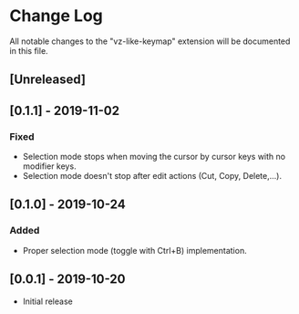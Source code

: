 # Change Log

All notable changes to the "vz-like-keymap" extension will be documented in this file.

## [Unreleased]

## [0.1.1] - 2019-11-02
### Fixed
- Selection mode stops when moving the cursor by cursor keys with no modifier keys.
- Selection mode doesn't stop after edit actions (Cut, Copy, Delete,...).

## [0.1.0] - 2019-10-24
### Added
- Proper selection mode (toggle with Ctrl+B) implementation.

## [0.0.1] - 2019-10-20

- Initial release
